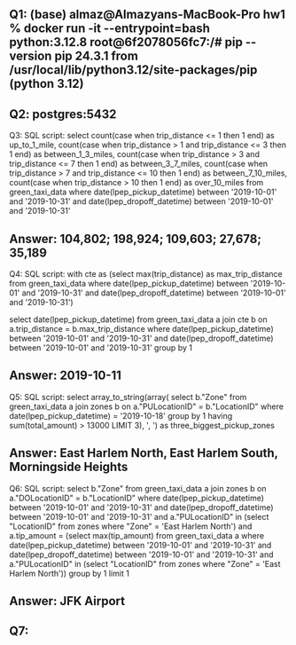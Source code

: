 Q1:
(base) almaz@Almazyans-MacBook-Pro hw1 % docker run -it --entrypoint=bash python:3.12.8
root@6f2078056fc7:/# pip --version
pip 24.3.1 from /usr/local/lib/python3.12/site-packages/pip (python 3.12)
-------------------------

Q2:
postgres:5432
-------------------------

Q3:
SQL script:
select
	count(case when trip_distance <= 1 then 1 end) as up_to_1_mile,
	count(case when trip_distance > 1 and trip_distance <= 3 then 1 end) as between_1_3_miles,
	count(case when trip_distance > 3 and trip_distance <= 7 then 1 end) as between_3_7_miles,
	count(case when trip_distance > 7 and trip_distance <= 10 then 1 end) as between_7_10_miles,
	count(case when trip_distance > 10 then 1 end) as over_10_miles
from green_taxi_data
where
	date(lpep_pickup_datetime) between '2019-10-01' and '2019-10-31'
	and date(lpep_dropoff_datetime) between '2019-10-01' and '2019-10-31'

Answer: 104,802; 198,924; 109,603; 27,678; 35,189
-------------------------

Q4:
SQL script:
with cte as 
	(select
		max(trip_distance) as max_trip_distance 
	from green_taxi_data
	where
		date(lpep_pickup_datetime) between '2019-10-01' and '2019-10-31'
		and date(lpep_dropoff_datetime) between '2019-10-01' and '2019-10-31')

select
	date(lpep_pickup_datetime)
from green_taxi_data a join cte b on a.trip_distance = b.max_trip_distance
where
	date(lpep_pickup_datetime) between '2019-10-01' and '2019-10-31'
	and date(lpep_dropoff_datetime) between '2019-10-01' and '2019-10-31'
group by 1

Answer: 2019-10-11
-------------------------

Q5:
SQL script:
select
	array_to_string(array(
		select
			b."Zone"
		from
			green_taxi_data a join zones b on a."PULocationID" = b."LocationID"
		where
			date(lpep_pickup_datetime) = '2019-10-18'
		group by 1
		having sum(total_amount) > 13000 LIMIT 3), ', ') as three_biggest_pickup_zones

Answer: East Harlem North, East Harlem South, Morningside Heights
-------------------------

Q6:
SQL script:
select
	b."Zone"
from
	green_taxi_data a
		join zones b on a."DOLocationID" = b."LocationID"
where
	date(lpep_pickup_datetime) between '2019-10-01' and '2019-10-31'
	and date(lpep_dropoff_datetime) between '2019-10-01' and '2019-10-31'
	and a."PULocationID" in (select "LocationID" from zones where "Zone" = 'East Harlem North')
	and a.tip_amount = 
		(select max(tip_amount) from green_taxi_data a 
		where date(lpep_pickup_datetime) between '2019-10-01' and '2019-10-31'
		and date(lpep_dropoff_datetime) between '2019-10-01' and '2019-10-31'
		and a."PULocationID" in (select "LocationID" from zones where "Zone" = 'East Harlem North'))
group by 1
limit 1

Answer: JFK Airport
-------------------------

Q7:
-------------------------

